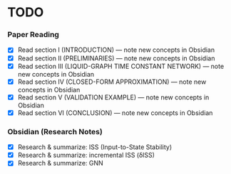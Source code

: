 # TODO

### Paper Reading
* [x] Read section I (INTRODUCTION) — note new concepts in Obsidian
* [x] Read section II (PRELIMINARIES) — note new concepts in Obsidian
* [x] Read section III (LIQUID-GRAPH TIME CONSTANT NETWORK) — note new concepts in Obsidian
* [x] Read section IV (CLOSED-FORM APPROXIMATION) — note new concepts in Obsidian
* [x] Read section V (VALIDATION EXAMPLE) — note new concepts in Obsidian
* [x] Read section VI (CONCLUSION) — note new concepts in Obsidian

### Obsidian (Research Notes)
* [x] Research & summarize: ISS (Input-to-State Stability)
* [x] Research & summarize: incremental ISS (δISS)
* [x] Research & summarize: GNN
